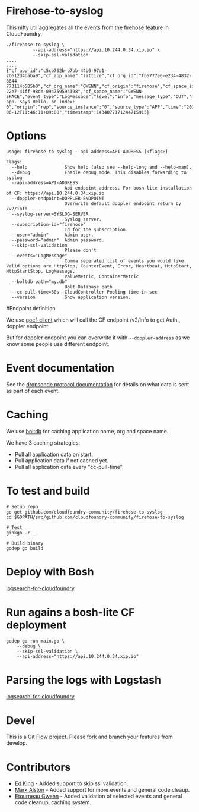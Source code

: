 # Firehose-to-syslog

This nifty util aggregates all the events from the firehose feature in
CloudFoundry.

	./firehose-to-syslog \
              --api-address="https://api.10.244.0.34.xip.io" \
              --skip-ssl-validation
	....
	....
	{"cf_app_id":"c5cb762b-b7bb-44b6-97d1-2b612d4baba9","cf_app_name":"lattice","cf_org_id":"fb5777e6-e234-4832-8844-773114b505b0","cf_org_name":"GWENN","cf_origin":"firehose","cf_space_id":"3c910823-22e7-41ff-98de-094759594398","cf_space_name":"GWENN-SPACE","event_type":"LogMessage","level":"info","message_type":"OUT","msg":"Lattice-app. Says Hello. on index: 0","origin":"rep","source_instance":"0","source_type":"APP","time":"2015-06-12T11:46:11+09:00","timestamp":1434077171244715915}

# Options

```
usage: firehose-to-syslog --api-address=API-ADDRESS [<flags>]

Flags:
  --help              Show help (also see --help-long and --help-man).
  --debug             Enable debug mode. This disables forwarding to syslog
  --api-address=API-ADDRESS
                      Api endpoint address. For bosh-lite installation of CF: https://api.10.244.0.34.xip.io
  --doppler-endpoint=DOPPLER-ENDPOINT
                      Overwrite default doppler endpoint return by /v2/info
  --syslog-server=SYSLOG-SERVER
                      Syslog server.
  --subscription-id="firehose"
                      Id for the subscription.
  --user="admin"      Admin user.
  --password="admin"  Admin password.
  --skip-ssl-validation
                      Please don't
  --events="LogMessage"
                      Comma seperated list of events you would like. Valid options are HttpStop, CounterEvent, Error, Heartbeat, HttpStart, HttpStartStop, LogMessage,
                      ValueMetric, ContainerMetric
  --boltdb-path="my.db"
                      Bolt Database path
  --cc-pull-time=60s  CloudController Pooling time in sec
  --version           Show application version.
```

#Endpoint definition

We use [gocf-client](https://github.com/cloudfoundry-community/go-cfclient) which will call the CF endpoint /v2/info to get Auth., doppler endpoint.

But for doppler endpoint you can overwrite it with ``` --doppler-address ``` as we know some people use different endpoint.

# Event documentation

See the [dropsonde protocol documentation](https://github.com/cloudfoundry/dropsonde-protocol/tree/master/events) for details on what data is sent as part of each event.

# Caching
We use [boltdb](https://github.com/boltdb/bolt) for caching application name, org and space name.

We have 3 caching strategies:
* Pull all application data on start.
* Pull application data if not cached yet.
* Pull all application data every "cc-pull-time".

# To test and build


    # Setup repo
    go get github.com/cloudfoundry-community/firehose-to-syslog
    cd $GOPATH/src/github.com/cloudfoundry-community/firehose-to-syslog

    # Test
	ginkgo -r .

    # Build binary
    godep go build

# Deploy with Bosh

[logsearch-for-cloudfoundry](https://github.com/logsearch/logsearch-for-cloudfoundry)

# Run agains a bosh-lite CF deployment

    godep go run main.go \
		--debug \
		--skip-ssl-validation \
		--api-address="https://api.10.244.0.34.xip.io"

# Parsing the logs with Logstash

[logsearch-for-cloudfoundry](https://github.com/logsearch/logsearch-for-cloudfoundry)

# Devel

This is a
[Git Flow](http://nvie.com/posts/a-successful-git-branching-model/)
project. Please fork and branch your features from develop.

# Contributors

* [Ed King](https://github.com/teddyking) - Added support to skip ssl
validation.
* [Mark Alston](https://github.com/malston) - Added support for more
  events and general code cleaup.
* [Etourneau Gwenn](https://github.com/shinji62) - Added validation of
  selected events and general code cleanup, caching system..
